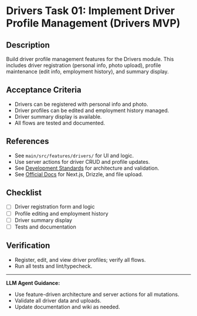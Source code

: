 # Drivers Task 01: Implement Driver Profile Management (Drivers MVP)

## Description
Build driver profile management features for the Drivers module. This includes driver registration (personal info, photo upload), profile maintenance (edit info, employment history), and summary display.

## Acceptance Criteria
- Drivers can be registered with personal info and photo.
- Driver profiles can be edited and employment history managed.
- Driver summary display is available.
- All flows are tested and documented.

## References
- See `main/src/features/drivers/` for UI and logic.
- Use server actions for driver CRUD and profile updates.
- See [Development Standards](../Development-Standards.md) for architecture and validation.
- See [Official Docs](../Official-Docs.md) for Next.js, Drizzle, and file upload.

## Checklist
- [ ] Driver registration form and logic
- [ ] Profile editing and employment history
- [ ] Driver summary display
- [ ] Tests and documentation

## Verification
- Register, edit, and view driver profiles; verify all flows.
- Run all tests and lint/typecheck.

---

**LLM Agent Guidance:**
- Use feature-driven architecture and server actions for all mutations.
- Validate all driver data and uploads.
- Update documentation and wiki as needed.
